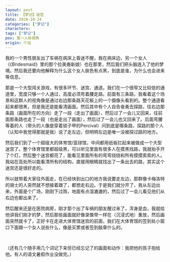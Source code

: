 ```yaml
---
layout: post
title: 【梦记】迷宫
date: 2020-10-24
categories: ["梦记"]
characters: 
tags: ["梦记"]
pov: 第一人称视角
origin: 个站
---
```


我的一个男性朋友出了车祸在病床上昏迷不醒，我在病床边，另一个女人（《Bridesmaid》里的那个拉美裔新娘）也在那里，然后我们把头脑连入了他的梦境。然后我还要向他解释为什么这个女人肤色有点黑，到底是谁，为什么也会进来等信息。

那是一个大型闯关游戏，有很多环节、迷宫、通道。我们在一个很窄又比较低的通道里，宽度只够一个人通过，高度必须弯着腰走路。前面有三条路，我看着这个场景和这群人的视角像是通过右边那条路天花板上的一个摄像头看到的。整个通道看起来都很黑，但是我还是能看清画面。然后其中有个人自告奋勇去探路，往右边那条路（画面所在的方向）走了一段（走出了画面），然后过了一会儿又回来，往前面那条路也走了一段（也是走出了画面），然后过了一会儿也又回来了。后面弯腰等着的人（带头的人像是穿着锁子甲的Percival）问到底是哪条路，探路的那个人（认知中我觉得那就是我）说了走左边，但明明左边是唯一没被探过路的地方。

然后我们到了一个超级大的体育馆/篮球馆，中间都用纸板拦起来被做成一个大型迷宫了。整个体育馆里都超级黑，可以听见里面有很多人在摸黑找路，我就抬手开了个灯，然后整个迷宫都亮了，能看见里面所有的弯弯绕绕和所有摸摸索索的人。我站在高处所以能看清所有的结构，直接用眼睛就找出了一条出去的路，其实这个迷宫还是很好走的。

所以就带着大家往外面走，在已经快到出口的地方我说要走左边，那群像卡梅洛特的骑士的人突然就不想接着跟了，都想走右边。于是我们就分开了，我从左边出来，外面是个广场，刚刚下过雨，地面有点湿漉漉的，然后过了一会儿看见他们从右边也都出来了。

然后醒来还是在医院病房，刚才那个出了车祸的朋友醒过来了，浑身是血，我就给他讲我们刚才的梦，然后那些画面就好像录像带一样在（沉浸式地）重放，然后画面突然就卡了，正好卡在走进大体育馆迷宫的前面，我们在大体育馆的签到处小窗口下面跟一个女人说些什么，像是买票或者签到敲章什么的。

<br>

（还有几个随手用几个词记下来但已经忘记了的画面和动作：我把他的孩子抱给他。有人的语文暑假作业没做完。）